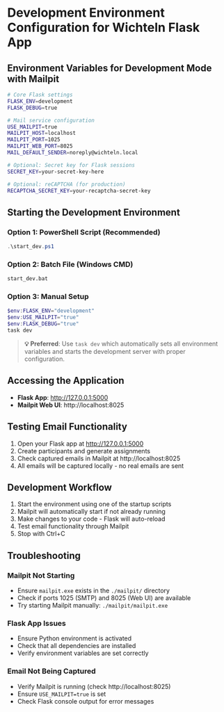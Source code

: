 # Development Environment Configuration for Wichteln Flask App

## Environment Variables for Development Mode with Mailpit

```bash
# Core Flask settings
FLASK_ENV=development
FLASK_DEBUG=true

# Mail service configuration
USE_MAILPIT=true
MAILPIT_HOST=localhost
MAILPIT_PORT=1025
MAILPIT_WEB_PORT=8025
MAIL_DEFAULT_SENDER=noreply@wichteln.local

# Optional: Secret key for Flask sessions
SECRET_KEY=your-secret-key-here

# Optional: reCAPTCHA (for production)
RECAPTCHA_SECRET_KEY=your-recaptcha-secret-key
```

## Starting the Development Environment

### Option 1: PowerShell Script (Recommended)
```powershell
.\start_dev.ps1
```

### Option 2: Batch File (Windows CMD)
```cmd
start_dev.bat
```

### Option 3: Manual Setup
```powershell
$env:FLASK_ENV="development"
$env:USE_MAILPIT="true"
$env:FLASK_DEBUG="true"
task dev
```

> **💡 Preferred**: Use `task dev` which automatically sets all environment variables and starts the development server with proper configuration.

## Accessing the Application

- **Flask App**: http://127.0.0.1:5000
- **Mailpit Web UI**: http://localhost:8025

## Testing Email Functionality

1. Open your Flask app at http://127.0.0.1:5000
2. Create participants and generate assignments
3. Check captured emails in Mailpit at http://localhost:8025
4. All emails will be captured locally - no real emails are sent

## Development Workflow

1. Start the environment using one of the startup scripts
2. Mailpit will automatically start if not already running
3. Make changes to your code - Flask will auto-reload
4. Test email functionality through Mailpit
5. Stop with Ctrl+C

## Troubleshooting

### Mailpit Not Starting
- Ensure `mailpit.exe` exists in the `./mailpit/` directory
- Check if ports 1025 (SMTP) and 8025 (Web UI) are available
- Try starting Mailpit manually: `./mailpit/mailpit.exe`

### Flask App Issues
- Ensure Python environment is activated
- Check that all dependencies are installed
- Verify environment variables are set correctly

### Email Not Being Captured
- Verify Mailpit is running (check http://localhost:8025)
- Ensure `USE_MAILPIT=true` is set
- Check Flask console output for error messages
